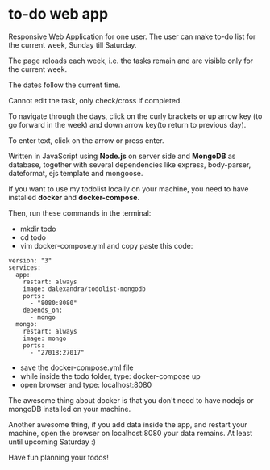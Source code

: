 # to-do web app
Responsive Web Application for one user. The user can make to-do list for the current week, Sunday till Saturday.

The page reloads each week, i.e. the tasks remain and are visible only for the current week.

The dates follow the current time.

Cannot edit the task, only check/cross if completed.

To navigate through the days, click on the curly brackets or up arrow key (to go forward in the week) and down arrow key(to return to previous day).

To enter text, click on the arrow or press enter.

Written in JavaScript using **Node.js** on server side and **MongoDB** as database, together with several dependencies like express, body-parser, dateformat, ejs template and mongoose.

If you want to use my todolist locally on your machine, you need to have installed **docker** and **docker-compose**. 

Then, run these commands in the terminal:

* mkdir todo
* cd todo
* vim docker-compose.yml and copy paste this code:

```
version: "3"
services:
  app:
    restart: always
    image: dalexandra/todolist-mongodb
    ports:
      - "8080:8080"
    depends_on:
      - mongo
  mongo:
    restart: always
    image: mongo
    ports:
      - "27018:27017"
```
* save the docker-compose.yml file
* while inside the todo folder, type: docker-compose up
* open browser and type: localhost:8080

The awesome thing about docker is that you don't need to have nodejs or mongoDB installed on your machine.

Another awesome thing, if you add data inside the app, and restart your machine, open the browser on localhost:8080 your data remains. At least until upcoming Saturday :)

Have fun planning your todos!
